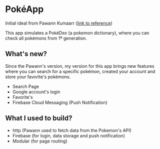 # PokéApp

Initial ideal from Pawann Kumaarr (<a href="https://www.youtube.com/watch?v=yeXJqZCiwTQ&t=291s&ab_channel=Codepur">link to reference</a>)

This app simulates a PokéDex (a pokemon dictionary), where you can check all pokémons from 1ª generation.

## What's new?

Since the Pawann's version, my version for this app brings new features where you can search for a specific pokémon, created your account and store your favorite's pokémons.

- Search Page
- Google account's login
- Favorite's
- Firebase Cloud Messaging (Push Notification)

## What I used to build?

- http (Pawann used to fetch data from the Pokemon's API)
- Firebase (for login, data storage and push notification)
- Modular (for page routing)


